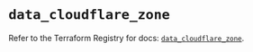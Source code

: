 # `data_cloudflare_zone`

Refer to the Terraform Registry for docs: [`data_cloudflare_zone`](https://registry.terraform.io/providers/cloudflare/cloudflare/5.8.4/docs/data-sources/zone).
